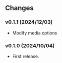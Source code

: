 ## Changes

### v0.1.1 (2024/12/03)
* Modify media options

### v0.1.0 (2024/10/04)
* First release.